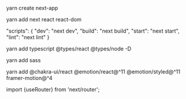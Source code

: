 <!-- To create a project, run: -->
yarn create next-app

<!-- Install next, react and react-dom in your project: -->
yarn add next react react-dom

<!-- //Open package.json and add the following scripts: -->
"scripts": {
  "dev": "next dev",
  "build": "next build",
  "start": "next start",
  "lint": "next lint"
}

yarn add typescript @types/react @types/node -D

yarn add sass

yarn add @chakra-ui/react @emotion/react@^11 @emotion/styled@^11 framer-motion@^4

import {useRouter} from 'next/router'; 